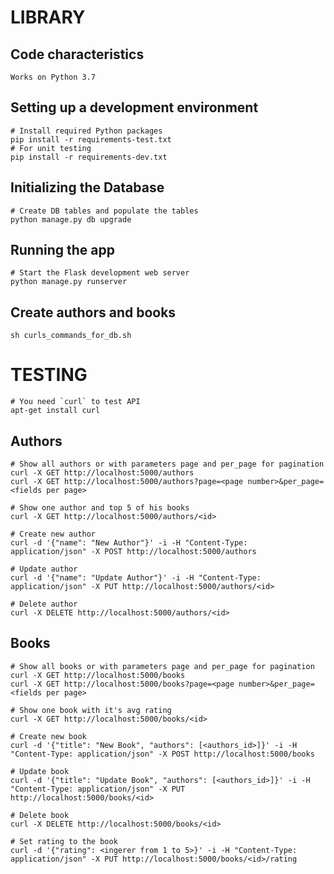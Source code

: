 # LIBRARY
## Code characteristics

    Works on Python 3.7

## Setting up a development environment

    # Install required Python packages 
    pip install -r requirements-test.txt
    # For unit testing
    pip install -r requirements-dev.txt

## Initializing the Database

    # Create DB tables and populate the tables
    python manage.py db upgrade


## Running the app

    # Start the Flask development web server
    python manage.py runserver
    
## Create authors and books 
    sh curls_commands_for_db.sh

# TESTING

    # You need `curl` to test API
    apt-get install curl
    
## Authors

    # Show all authors or with parameters page and per_page for pagination
    curl -X GET http://localhost:5000/authors
    curl -X GET http://localhost:5000/authors?page=<page number>&per_page=<fields per page>
    
    # Show one author and top 5 of his books
    curl -X GET http://localhost:5000/authors/<id>
    
    # Create new author
    curl -d '{"name": "New Author"}' -i -H "Content-Type: application/json" -X POST http://localhost:5000/authors

    # Update author
    curl -d '{"name": "Update Author"}' -i -H "Content-Type: application/json" -X PUT http://localhost:5000/authors/<id>

    # Delete author
    curl -X DELETE http://localhost:5000/authors/<id>

## Books

    # Show all books or with parameters page and per_page for pagination
    curl -X GET http://localhost:5000/books
    curl -X GET http://localhost:5000/books?page=<page number>&per_page=<fields per page>
    
    # Show one book with it's avg rating
    curl -X GET http://localhost:5000/books/<id>
    
    # Create new book
    curl -d '{"title": "New Book", "authors": [<authors_id>]}' -i -H "Content-Type: application/json" -X POST http://localhost:5000/books

    # Update book
    curl -d '{"title": "Update Book", "authors": [<authors_id>]}' -i -H "Content-Type: application/json" -X PUT http://localhost:5000/books/<id>

    # Delete book
    curl -X DELETE http://localhost:5000/books/<id>
    
    # Set rating to the book
    curl -d '{"rating": <ingerer from 1 to 5>}' -i -H "Content-Type: application/json" -X PUT http://localhost:5000/books/<id>/rating
    

